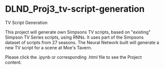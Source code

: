 # DLND_Proj3_tv-script-generation
TV Script Generation

This project will generate own Simpsons TV scripts, based on "existing" Simpson TV Series scripts, using RNNs. 
It uses part of the Simpsons dataset of scripts from 27 seasons. 
The Neural Network built will generate a new TV script for a scene at Moe's Tavern.

Please click the .ipynb or corresponding .html file to see the Project content.
